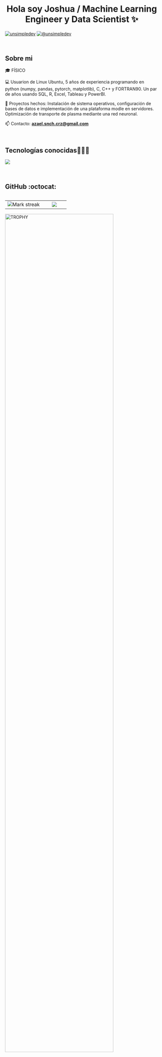 <h1 align="center">Hola soy Joshua / Machine Learning Engineer y Data Scientist ✨ </h1> 

<p align="left">
<a href="https://www.linkedin.com/in/azael-sanchez-cruz" target="blank"><img align="center" src="https://img.shields.io/badge/LinkedIn-0077B5?style=for-the-badge&logo=linkedin&logoColor=white" alt="unsimpledev"/></a>
<a href = "mailto:azael.snch.crz@gmail.com" target="blank"><img align="center" src="https://img.shields.io/badge/Gmail-D14836?style=for-the-badge&logo=gmail&logoColor=white" alt="@unsimpledev"  /></a>
  </p>
<br>
<h2>Sobre mi</h2>
<!--Intro start-->

<p align="left">
🎓 FÍSICO

💻 Usuarion de Linux Ubuntu, 5 años de experiencia programando en python (numpy, pandas, pytorch, matplotlib), C, C++ y FORTRAN90. Un par de años usando SQL, R, Excel, Tableau y PowerBI.

📝 Proyectos hechos: Instalación de sistema operativos, configuración de bases de datos e implementación de una plataforma modle en servidores. Optimización de transporte de plasma mediante una red neuronal.

📫 Contacto: **azael.snch.crz@gmail.com**
<!--Intro end-->
  </p>
<br>

<h2 >Tecnologías conocidas👨🏻‍💻</h2>
<!--tech stack icons-->
<p align="left">
  <a href="https://skillicons.dev">
    <img src="https://skillicons.dev/icons?i=linux,bash,ubuntu,py,pytorch,c,cpp,r,mysql,postgres,git,github,vscode,excel,tableau,powerbi,latex,fortran&perline=12" />
  </a>
</p>
<br>
<!-------------------------->
<div id="proyectos">
<h2>GitHub :octocat:</h2>
<!--- stats & Trophy (start) -->
<p align="center">
  <!--- stats (start) -->
<table align="left">
<tr border="none">
<td width="60%" align="center">

<!--  <img  align="center"  src="https://github-readme-stats.vercel.app/api?username=azael316&theme=dark&show_icons=true&count_private=true" />
  <br></br> -->
  <img  title="🔥 Get streak stats for your profile at git.io/streak-stats" alt="Mark streak" src="https://github-readme-streak-stats.herokuapp.com/?user=azael316&theme=dark&hide_border=false" /> 
</td>

<td width="40%" align="center">

  <img  align="center"  src="https://github-readme-stats.anuraghazra1.vercel.app/api/top-langs/?username=azael316&theme=dark&hide_border=false&no-bg=true&no-frame=true&langs_count=10"/>

  </td>
</tr>
</table>
<!--- stats (end) -->

<!--- trophy (start) -->
<div align=left>
  <a href="https://github.com/ryo-ma/github-profile-trophy" title="Go to Source">
      <img align="center" width=84% src="https://github-profile-trophy.vercel.app/?username=azael316&theme=radical&row=1&column=7&margin-h=15&margin-w=5&no-bg=true" alt="TROPHY" />
    </a>
</div>
<!--- trophy (start) -->


</p>        
<!--- stats (end) -->